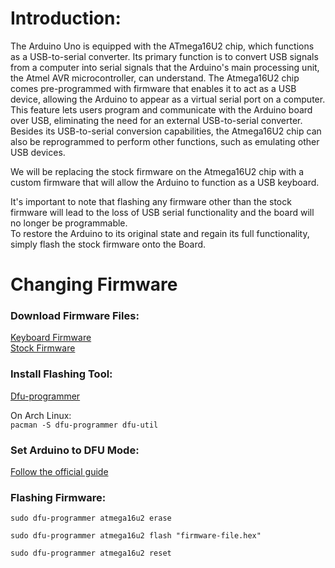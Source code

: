 # Introduction:
The Arduino Uno is equipped with the ATmega16U2 chip, which functions as a USB-to-serial converter. Its primary function is to convert USB signals from a computer into serial signals that the Arduino's main processing unit, the Atmel AVR microcontroller, can understand.
The Atmega16U2 chip comes pre-programmed with firmware that enables it to act as a USB device, allowing the Arduino to appear as a virtual serial port on a computer. This feature lets users program and communicate with the Arduino board over USB, eliminating the need for an external USB-to-serial converter.
Besides its USB-to-serial conversion capabilities, the Atmega16U2 chip can also be reprogrammed to perform other functions, such as emulating other USB devices.

We will be replacing the stock firmware on the Atmega16U2 chip with a custom firmware that will allow the Arduino to function as a USB keyboard. 

It's important to note that flashing any firmware other than the stock firmware will lead to the loss of USB serial functionality and the board will no longer be programmable.  
To restore the Arduino to its original state and regain its full functionality, simply flash the stock firmware onto the Board.


# Changing Firmware


### Download Firmware Files:
[Keyboard Firmware](Firmware/Arduino-keyboard-0.3.hex)   
[Stock Firmware](Firmware/Arduino-usbserial-atmega16u2-Uno-Rev3.hex)


### Install Flashing Tool:
[Dfu-programmer](https://github.com/dfu-programmer/dfu-programmer)   
    
On Arch Linux:   
```pacman -S dfu-programmer dfu-util```


### Set Arduino to DFU Mode:
[Follow the official guide](https://support.arduino.cc/hc/en-us/articles/4410804625682-Set-a-board-to-DFU-mode)


### Flashing Firmware:
```sudo dfu-programmer atmega16u2 erase```  
    
```sudo dfu-programmer atmega16u2 flash "firmware-file.hex"``` 
      
```sudo dfu-programmer atmega16u2 reset```   
   
